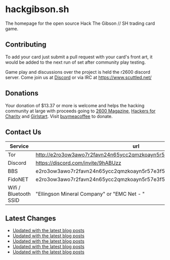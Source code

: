 # hackgibson.sh
The homepage for the open source Hack The Gibson // SH trading card game.


## Contributing

To add your card just submit a pull request with your card's front art, it would be added to the next run of set after community play testing.

Game play and discussions over the project is held the r2600 discord server. Come join us at [Discord](https://discord.com/invite/9hABUzz) or via IRC at https://www.scuttled.net/


## Donations

Your donation of $13.37 or more is welcome and helps the hacking community at large with proceeds going to [2600 Magazine](https://2600.com/), [Hackers for Charity](https://hackersforcharity.org) and [Girlstart](https://girlstart.org).  Visit [buymeacoffee](https://www.buymeacoffee.com/hackgibson.sh) to donate.


## Contact Us

Service | url
-|-
Tor | http://e2ro3ow3awo7r2favn24n65ycc2qmzkoayn5r57e3f56nvjwdcgg32ad.onion
Discord | https://discord.com/invite/9hABUzz
BBS | e2ro3ow3awo7r2favn24n65ycc2qmzkoayn5r57e3f56nvjwdcgg32ad.onion:23
FidoNET | e2ro3ow3awo7r2favn24n65ycc2qmzkoayn5r57e3f56nvjwdcgg32ad.onion:24554
Wifi / Bluetooth SSID | "Ellingson Mineral Company" or "EMC Net - <fidonet address>"

## Latest Changes
<!-- BLOG-POST-LIST:START -->
- [Updated with the latest blog posts](https://github.com/DFW2600/hackgibson.sh/commit/8b04c7523e2248c1e53629b55c3611c3de6609bd)
- [Updated with the latest blog posts](https://github.com/DFW2600/hackgibson.sh/commit/5cc660cb97256472093cc10af99bb4345f9d6abb)
- [Updated with the latest blog posts](https://github.com/DFW2600/hackgibson.sh/commit/33a0d0eee6246d22b064dc9af9ea4fa402742a25)
- [Updated with the latest blog posts](https://github.com/DFW2600/hackgibson.sh/commit/72efafafa5941b534bd762ee46b4dd01e6f8d2fe)
- [Updated with the latest blog posts](https://github.com/DFW2600/hackgibson.sh/commit/53643d4dd53b61a478a983b45a4e44f8364765f3)
<!-- BLOG-POST-LIST:END -->
